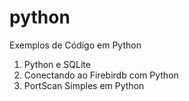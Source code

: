 # python
Exemplos de Código em Python

1. Python e SQLite
2. Conectando ao Firebirdb com Python
3. PortScan Simples em Python
